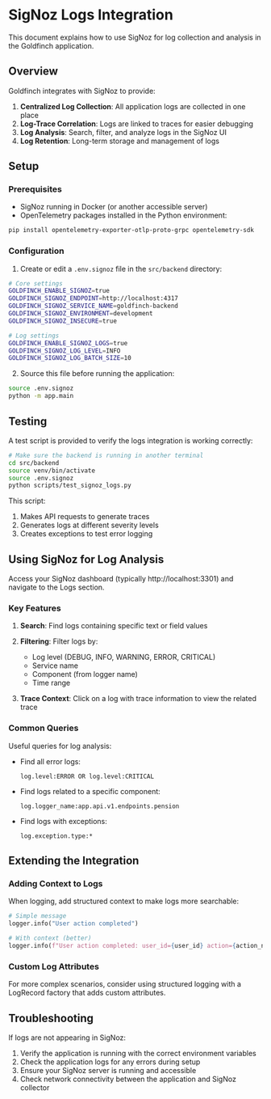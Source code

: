 # SigNoz Logs Integration

This document explains how to use SigNoz for log collection and analysis in the Goldfinch application.

## Overview

Goldfinch integrates with SigNoz to provide:

1. **Centralized Log Collection**: All application logs are collected in one place
2. **Log-Trace Correlation**: Logs are linked to traces for easier debugging  
3. **Log Analysis**: Search, filter, and analyze logs in the SigNoz UI
4. **Log Retention**: Long-term storage and management of logs

## Setup

### Prerequisites

- SigNoz running in Docker (or another accessible server)
- OpenTelemetry packages installed in the Python environment:

```bash
pip install opentelemetry-exporter-otlp-proto-grpc opentelemetry-sdk
```

### Configuration

1. Create or edit a `.env.signoz` file in the `src/backend` directory:

```bash
# Core settings
GOLDFINCH_ENABLE_SIGNOZ=true
GOLDFINCH_SIGNOZ_ENDPOINT=http://localhost:4317
GOLDFINCH_SIGNOZ_SERVICE_NAME=goldfinch-backend
GOLDFINCH_SIGNOZ_ENVIRONMENT=development
GOLDFINCH_SIGNOZ_INSECURE=true

# Log settings
GOLDFINCH_ENABLE_SIGNOZ_LOGS=true
GOLDFINCH_SIGNOZ_LOG_LEVEL=INFO
GOLDFINCH_SIGNOZ_LOG_BATCH_SIZE=10
```

2. Source this file before running the application:

```bash
source .env.signoz
python -m app.main
```

## Testing

A test script is provided to verify the logs integration is working correctly:

```bash
# Make sure the backend is running in another terminal
cd src/backend
source venv/bin/activate
source .env.signoz
python scripts/test_signoz_logs.py
```

This script:
1. Makes API requests to generate traces
2. Generates logs at different severity levels
3. Creates exceptions to test error logging

## Using SigNoz for Log Analysis

Access your SigNoz dashboard (typically http://localhost:3301) and navigate to the Logs section.

### Key Features

1. **Search**: Find logs containing specific text or field values
2. **Filtering**: Filter logs by:
   - Log level (DEBUG, INFO, WARNING, ERROR, CRITICAL)
   - Service name
   - Component (from logger name)
   - Time range
   
3. **Trace Context**: Click on a log with trace information to view the related trace

### Common Queries

Useful queries for log analysis:

- Find all error logs:
  ```
  log.level:ERROR OR log.level:CRITICAL
  ```

- Find logs related to a specific component:
  ```
  log.logger_name:app.api.v1.endpoints.pension
  ```

- Find logs with exceptions:
  ```
  log.exception.type:*
  ```

## Extending the Integration

### Adding Context to Logs

When logging, add structured context to make logs more searchable:

```python
# Simple message
logger.info("User action completed")

# With context (better)
logger.info(f"User action completed: user_id={user_id} action={action_name}")
```

### Custom Log Attributes

For more complex scenarios, consider using structured logging with a LogRecord factory that adds custom attributes.

## Troubleshooting

If logs are not appearing in SigNoz:

1. Verify the application is running with the correct environment variables
2. Check the application logs for any errors during setup
3. Ensure your SigNoz server is running and accessible
4. Check network connectivity between the application and SigNoz collector 